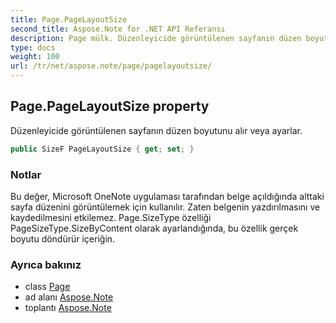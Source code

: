 ```yaml
---
title: Page.PageLayoutSize
second_title: Aspose.Note for .NET API Referansı
description: Page mülk. Düzenleyicide görüntülenen sayfanın düzen boyutunu alır veya ayarlar.
type: docs
weight: 100
url: /tr/net/aspose.note/page/pagelayoutsize/
---
```

## Page.PageLayoutSize property

Düzenleyicide görüntülenen sayfanın düzen boyutunu alır veya ayarlar.

```csharp
public SizeF PageLayoutSize { get; set; }
```

### Notlar

Bu değer, Microsoft OneNote uygulaması tarafından belge açıldığında alttaki sayfa düzenini görüntülemek için kullanılır. Zaten belgenin yazdırılmasını ve kaydedilmesini etkilemez. Page.SizeType özelliği PageSizeType.SizeByContent olarak ayarlandığında, bu özellik gerçek boyutu döndürür içeriğin.

### Ayrıca bakınız

* class [Page](../)
* ad alanı [Aspose.Note](../../page/)
* toplantı [Aspose.Note](../../../)


